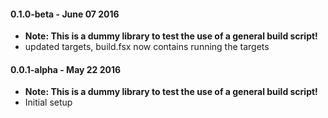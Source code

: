 #### 0.1.0-beta - June 07 2016
* **Note: This is a dummy library to test the use of a general build script!**
* updated targets, build.fsx now contains running the targets


#### 0.0.1-alpha - May 22 2016
* **Note: This is a dummy library to test the use of a general build script!**
* Initial setup